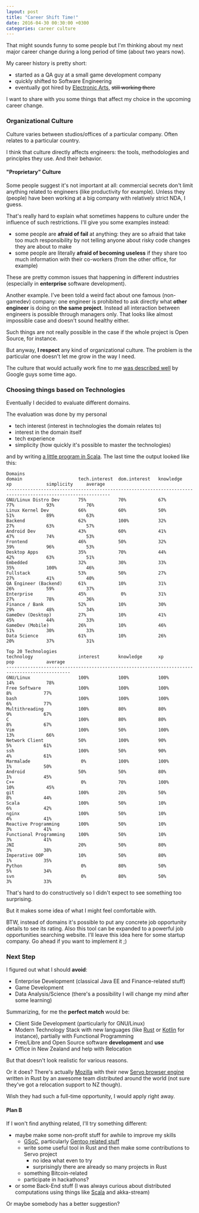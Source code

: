 ```yaml
---
layout: post
title: "Career Shift Time!"
date: 2016-04-30 00:30:00 +0300
categories: career culture
---
```


That might sounds funny to some people but I'm thinking about my next major career change during a long period of time (about two years now).

My career history is pretty short:

- started as a QA guy at a small game development company
- quickly shifted to Software Engineering
- eventually got hired by [Electronic Arts](http://www.ea.com), <s>still working there</s>

I want to share with you some things that affect my choice in the upcoming career change.

### Organizational Culture

Culture varies between studios/offices of a particular company.
Often relates to a particular country.

I think that culture directly affects engineers: the tools, methodologies and principles they use.
And their behavior.

#### "Proprietary" Culture

Some people suggest it's not important at all: commercial secrets don't limit anything related to engineers (like productivity for example).
Unless they (people) have been working at a big company with relatively strict NDA, I guess.

That's really hard to explain what sometimes happens to culture under the influence of such restrictions.
I'll give you some examples instead:

- some people are **afraid of fail** at anything: they are so afraid that take too much responsibility by not telling anyone about risky code changes they are about to make
- some people are literally **afraid of becoming useless** if they share too much information with their co-workers (from the other office, for example)

These are pretty common issues that happening in different industries (especially in **enterprise** software development).

Another example.
I've been told a weird fact about one famous (non-gamedev) company:
one engineer is prohibited to ask directly what **other engineer** is doing on **the same project**.
Instead all interaction between engineers is possible through managers only.
That looks like almost impossible case and doesn't sound healthy either.

Such things are not really possible in the case if the whole project is Open Source, for instance.

But anyway, **I respect** any kind of organizational culture.
The problem is the particular one doesn't let me grow in the way I need.

The culture that would actually work fine to me [was described well](https://www.youtube.com/watch?v=0SARbwvhupQ) by Google guys some time ago.

### Choosing things based on Technologies

Eventually I decided to evaluate different domains.

The evaluation was done by my personal

- tech interest (interest in technologies the domain relates to)
- interest in the domain itself
- tech experience
- simplicity (how quickly it's possible to master the technologies)

and by writing [a little program in Scala](https://gist.github.com/alopatindev/9fa774c7a375b1772083fc976f6ce168). The last time the output looked like this:

```
Domains
domain                     tech.interest  dom.interest   knowledge      xp             simplicity     average
-------------------------------------------------------------------------------------------------------------
GNU/Linux Distro Dev       75%            70%            67%            77%            93%            76%
Linux Kernel Dev           66%            60%            50%            51%            89%            63%
Backend                    62%            100%           32%            27%            63%            57%
Android Dev                43%            60%            41%            47%            74%            53%
Frontend                   46%            50%            32%            39%            96%            53%
Desktop Apps               35%            70%            44%            42%            63%            51%
Embedded                   32%            30%            33%            35%            100%           46%
Fullstack                  53%            50%            27%            27%            41%            40%
QA Engineer (Backend)      61%            10%            31%            26%            59%            37%
Enterprise                 45%             0%            31%            27%            78%            36%
Finance / Bank             52%            10%            30%            29%            48%            34%
GameDev (Desktop)          27%            10%            41%            45%            44%            33%
GameDev (Mobile)           26%            10%            46%            51%            30%            33%
Data Science               61%            10%            26%            20%            37%            31%

Top 20 Technologies
technology                 interest       knowledge      xp             pop            average
----------------------------------------------------------------------------------------------
GNU/Linux                  100%           100%           100%           14%            78%
Free Software              100%           100%           100%            8%            77%
bash                       100%           100%           100%            6%            77%
Multithreading             100%           80%            80%             9%            67%
C                          100%           80%            80%             8%            67%
Vim                        100%           50%            100%           13%            66%
Network Client             50%            100%           90%             5%            61%
ssh                        100%           50%            90%             4%            61%
Marmalade                   0%            100%           100%            1%            50%
Android                    50%            50%            80%             1%            45%
C++                         0%            70%            100%           10%            45%
git                        100%           20%            50%             8%            44%
Scala                      100%           50%            10%             6%            42%
nginx                      100%           50%            10%             4%            41%
Reactive Programming       100%           50%            10%             3%            41%
Functional Programming     100%           50%            10%             3%            41%
JNI                        20%            50%            80%             3%            38%
Imperative OOP             10%            50%            80%             1%            35%
Python                      0%            80%            50%             5%            34%
svn                         0%            80%            50%             3%            33%
```

That's hard to do constructively so I didn't expect to see something too surprising.

But it makes some idea of what I might feel comfortable with.

BTW, instead of domains it's possible to put any concrete job opportunity details to see its rating.
Also this tool can be expanded to a powerful job opportunities searching website.
I'll leave this idea here for some startup company. Go ahead if you want to implement it ;)

### Next Step

I figured out what I should **avoid**:

- Enterprise Development (classical Java EE and Finance-related stuff)
- Game Development
- Data Analysis/Science (there's a possibility I will change my mind after some learning)

Summarizing, for me the **perfect match** would be:

- Client Side Development (particularly for GNU/Linux)
- Modern Technology Stack with new languages (like [Rust](https://www.rust-lang.org) or [Kotlin](https://kotlinlang.org) for instance), partially with Functional Programming
- Free/Libre and Open Source software **development** and **use**
- Office in New Zealand and help with Relocation

But that doesn't look realistic for various reasons.

Or it does?
There's actually [Mozilla](https://www.mozilla.org) with their new [Servo browser engine](https://servo.org) written in Rust by an awesome team distributed around the world (not sure they've got a relocation support to NZ though).

Wish they had such a full-time opportunity, I would apply right away.

#### Plan B

If I won't find anything related, I'll try something different:

- maybe make some non-profit stuff for awhile to improve my skills
  - [GSoC](https://developers.google.com/open-source/gsoc/), particularly [Gentoo related stuff](https://wiki.gentoo.org/wiki/Google_Summer_of_Code/2016)
  - write some useful tool in Rust and then make some contributions to Servo project
    - no idea what even to try
    - surprisingly there are already so many projects in Rust
  - something Bitcoin-related
  - participate in hackathons?
- or some Back-End stuff (I was always curious about distributed computations using things like [Scala](http://www.scala-lang.org) and akka-stream)

Or maybe somebody has a better suggestion?
